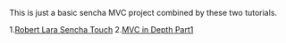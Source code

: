 This is just a basic sencha MVC project combined by these two tutorials.

1.[Robert Lara Sencha Touch](http://www.youtube.com/watch?v=JC1k0myM_50) 
2.[MVC in Depth Part1](http://docs.sencha.com/touch/2.2.1/#!/video/mvc-part-1)

